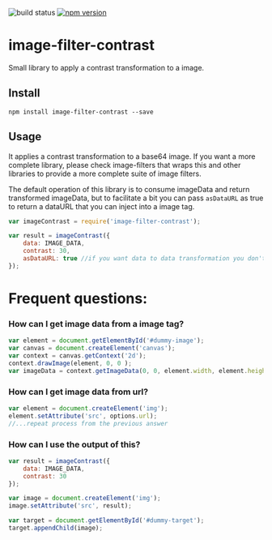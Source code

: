 ![build status](https://travis-ci.org/canastro/image-filter-contrast.svg?branch=master)
[![npm version](https://badge.fury.io/js/image-filter-contrast.svg)](https://badge.fury.io/js/image-filter-contrast)

# image-filter-contrast

Small library to apply a contrast transformation to a image.

## Install

```
npm install image-filter-contrast --save
```

## Usage
It applies a contrast transformation to a base64 image. If you want a more complete library, please check image-filters that wraps this and other libraries to provide a more complete suite of image filters.

The default operation of this library is to consume imageData and return transformed imageData, but to facilitate a bit you can pass `asDataURL` as true to return a dataURL that you can inject into a image tag.

```js
var imageContrast = require('image-filter-contrast');

var result = imageContrast({
    data: IMAGE_DATA,
    contrast: 30,
    asDataURL: true //if you want data to data transformation you don't need to include this
});
```

# Frequent questions:
### How can I get image data from a image tag?

```js
var element = document.getElementById('#dummy-image');
var canvas = document.createElement('canvas');
var context = canvas.getContext('2d');
context.drawImage(element, 0, 0 );
var imageData = context.getImageData(0, 0, element.width, element.height);
```

### How can I get image data from url?

```js
var element = document.createElement('img');
element.setAttribute('src', options.url);
//...repeat process from the previous answer
```

### How can I use the output of this?

```js
var result = imageContrast({
    data: IMAGE_DATA,
    contrast: 30
});

var image = document.createElement('img');
image.setAttribute('src', result);

var target = document.getElementById('#dummy-target');
target.appendChild(image);
```
